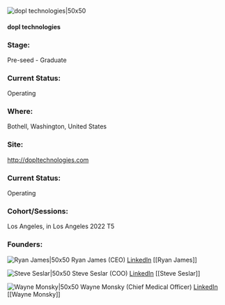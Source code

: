 

![dopl technologies|50x50](https://apimg.techstars.com/profiles/1664395987110_68326.png)

#### dopl technologies


### Stage: 
Pre-seed - Graduate 

### Current Status: 
Operating

### Where:
Bothell, Washington, United States

### Site:
http://dopltechnologies.com





### Current Status: 
Operating

### Cohort/Sessions: 
Los Angeles, in Los Angeles 2022 T5

### Founders: 

![Ryan James|50x50](https://www.f6s.com/content-resource/profiles/3134623_th2.jpg) Ryan James (CEO) [LinkedIn](https://linkedin.com/in/ryanjameshealth) [[Ryan James]]

![Steve Seslar|50x50](https://www.f6s.com/static-resource/images/profile-placeholder-user.jpg) Steve Seslar (COO) [LinkedIn](https://linkedin.com/in/steve-seslar-99bab4162) [[Steve Seslar]]

![Wayne Monsky|50x50]() Wayne Monsky (Chief Medical Officer) [LinkedIn](https://) [[Wayne Monsky]]


